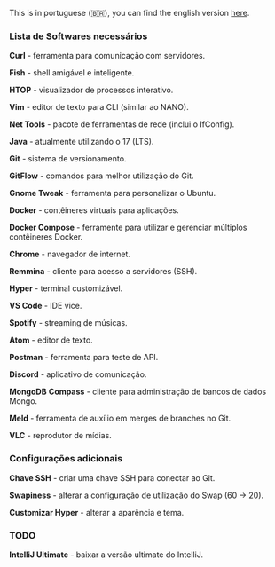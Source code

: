 This is in portuguese (:brazil:), you can find the english version [here](README.en.md).

### Lista de Softwares necessários

**Curl** - ferramenta para comunicação com servidores.

**Fish** - shell amigável e inteligente.

**HTOP** - visualizador de processos interativo.

**Vim** - editor de texto para CLI (similar ao NANO).

**Net Tools** - pacote de ferramentas de rede (inclui o IfConfig).

**Java** - atualmente utilizando o 17 (LTS).

**Git** - sistema de versionamento.

**GitFlow** - comandos para melhor utilização do Git.

**Gnome Tweak** - ferramenta para personalizar o Ubuntu.

**Docker** - contêineres virtuais para aplicações.

**Docker Compose** - ferramente para utilizar e gerenciar múltiplos contêineres Docker.

**Chrome** - navegador de internet.

**Remmina** - cliente para acesso a servidores (SSH).

**Hyper** - terminal customizável.

**VS Code** - IDE vice.

**Spotify** - streaming de músicas.

**Atom** - editor de texto.

**Postman** - ferramenta para teste de API.

**Discord** - aplicativo de comunicação.

**MongoDB** **Compass** - cliente para administração de bancos de dados Mongo.

**Meld** - ferramenta de auxílio em merges de branches no Git.

**VLC** - reprodutor de mídias.

### Configurações adicionais

**Chave SSH** - criar uma chave SSH para conectar ao Git.

**Swapiness** - alterar a configuração de utilização do Swap (60 → 20).

**Customizar Hyper** - alterar a aparência e tema.

### TODO

**IntelliJ Ultimate** - baixar a versão ultimate do IntelliJ.
